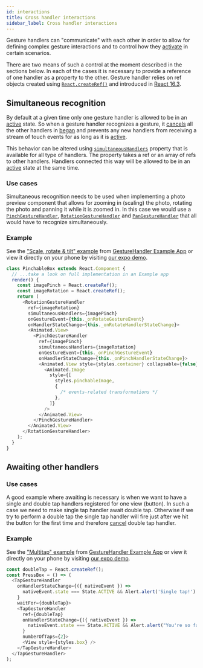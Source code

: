 ```yaml
---
id: interactions
title: Cross handler interactions
sidebar_label: Cross handler interactions
---
```


Gesture handlers can "communicate" with each other in order to allow for defining complex gesture interactions and to control how they [activate](state.md#active) in certain scenarios.

There are two means of such a control at the moment described in the sections below.
In each of the cases it is necessary to provide a reference of one handler as a property to the other.
Gesture handler relies on ref objects created using [`React.createRef()`](https://reactjs.org/docs/refs-and-the-dom.html) and introduced in [React 16.3](https://reactjs.org/blog/2018/03/29/react-v-16-3.html#createref-api).

## Simultaneous recognition

By default at a given time only one gesture handler is allowed to be in an [active](state.md#active) state.
So when a gesture handler recognizes a gesture, it [cancels](state.md#cancelled) all the other handlers in [began](state.md#began) and prevents any new handlers from receiving a stream of touch events for as long as it is [active](state.md#active).

This behavior can be altered using [`simultaneousHandlers`](handler-common.md#simultaneousHandlers) property that is available for all type of handlers.
The property takes a ref or an array of refs to other handlers.
Handlers connected this way will be allowed to be in an [active](state.md#active) state at the same time.

<!-- Moreover, when the given handler [activates](state.md#active) it will -->

### Use cases

Simultaneous recognition needs to be used when implementing a photo preview component that allows for zooming in (scaling) the photo, rotating the photo and panning it while it is zoomed in.
In this case we would use a [`PinchGestureHandler`](handler-pinch.md), [`RotationGestureHandler`](handler-rotation.md) and [`PanGestureHandler`](handler-pan.md) that all would have to recognize simultaneously.

### Example

See the ["Scale, rotate & tilt" example](https://github.com/software-mansion/react-native-gesture-handler/blob/master/Example/scaleAndRotate/index.js) from [GestureHandler Example App](example.md) or view it directly on your phone by visiting [our expo demo](https://snack.expo.io/@adamgrzybowski/react-native-gesture-handler-demo).

```js
class PinchableBox extends React.Component {
  // ...take a look on full implementation in an Example app
  render() {
    const imagePinch = React.createRef();
    const imageRotation = React.createRef();
    return (
      <RotationGestureHandler
        ref={imageRotation}
        simultaneousHandlers={imagePinch}
        onGestureEvent={this._onRotateGestureEvent}
        onHandlerStateChange={this._onRotateHandlerStateChange}>
        <Animated.View>
          <PinchGestureHandler
            ref={imagePinch}
            simultaneousHandlers={imageRotation}
            onGestureEvent={this._onPinchGestureEvent}
            onHandlerStateChange={this._onPinchHandlerStateChange}>
            <Animated.View style={styles.container} collapsable={false}>
              <Animated.Image
                style={[
                  styles.pinchableImage,
                  {
                    /* events-related transformations */
                  },
                ]}
              />
            </Animated.View>
          </PinchGestureHandler>
        </Animated.View>
      </RotationGestureHandler>
    );
  }
}
```

## Awaiting other handlers

### Use cases

A good example where awaiting is necessary is when we want to have a single and double tap handlers registered for one view (button).
In such a case we need to make single tap handler await double tap.
Otherwise if we try to perform a double tap the single tap handler will fire just after we hit the button for the first time and therefore [cancel](state.md#cancelled) double tap handler.

### Example

See the ["Multitap" example](https://github.com/software-mansion/react-native-gesture-handler/blob/master/Example/multitap/index.js) from [GestureHandler Example App](example.md) or view it directly on your phone by visiting [our expo demo](https://snack.expo.io/@adamgrzybowski/react-native-gesture-handler-demo).

```js
const doubleTap = React.createRef();
const PressBox = () => (
  <TapGestureHandler
    onHandlerStateChange={({ nativeEvent }) =>
      nativeEvent.state === State.ACTIVE && Alert.alert('Single tap!')
    }
    waitFor={doubleTap}>
    <TapGestureHandler
      ref={doubleTap}
      onHandlerStateChange={({ nativeEvent }) =>
        nativeEvent.state === State.ACTIVE && Alert.alert("You're so fast")
      }
      numberOfTaps={2}>
      <View style={styles.box} />
    </TapGestureHandler>
  </TapGestureHandler>
);
```
